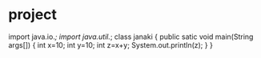 # project
import java.io.*;
import java.util.*;
class janaki
{
public satic void main(String args[])
{
int x=10;
int y=10;
int z=x+y;
System.out.println(z);
}
}
